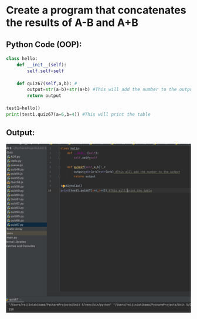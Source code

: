 # Create a program that concatenates the results of A-B and A+B

## Python Code (OOP):

```.py
class hello:
    def __init__(self):
        self.self=self

    def quiz67(self,a,b): #
        output=str(a-b)+str(a+b) #This will add the number to the output
        return output

test1=hello()
print(test1.quiz67(a=6,b=4)) #This will print the table
```

## Output:
![](quiz67out.png)
